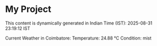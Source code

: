 # My Project

This content is dynamically generated in Indian Time (IST): 2025-08-31 23:19:12 IST


Current Weather in Coimbatore:
Temperature: 24.88 °C
Condition: mist
